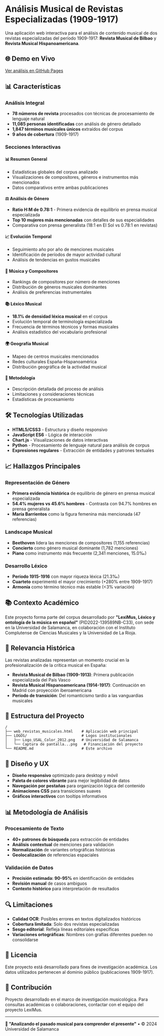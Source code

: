# Análisis Musical de Revistas Especializadas (1909-1917)

Una aplicación web interactiva para el análisis de contenido musical de dos revistas especializadas del período 1909-1917: **Revista Musical de Bilbao** y **Revista Musical Hispanoamericana**.

## 🌐 Demo en Vivo

[Ver análisis en GitHub Pages](https://maria.github.io/Revistas-BMH/web_revistas_musicales.html)

## 📊 Características

### Análisis Integral
- **78 números de revista** procesados con técnicas de procesamiento de lenguaje natural
- **11,085 personas identificadas** con análisis de género detallado
- **1,847 términos musicales únicos** extraídos del corpus
- **9 años de cobertura** (1909-1917)

### Secciones Interactivas

#### 📊 Resumen General
- Estadísticas globales del corpus analizado
- Visualizaciones de compositores, géneros e instrumentos más mencionados
- Datos comparativos entre ambas publicaciones

#### ⚖️ Análisis de Género
- **Ratio H:M de 0.78:1** - Primera evidencia de equilibrio en prensa musical especializada
- **Top 10 mujeres más mencionadas** con detalles de sus especialidades
- Comparativa con prensa generalista (18:1 en El Sol vs 0.78:1 en revistas)

#### 📈 Evolución Temporal
- Seguimiento año por año de menciones musicales
- Identificación de períodos de mayor actividad cultural
- Análisis de tendencias en gustos musicales

#### 🎵 Música y Compositores
- Rankings de compositores por número de menciones
- Distribución de géneros musicales dominantes
- Análisis de preferencias instrumentales

#### 📚 Léxico Musical
- **18.1% de densidad léxica musical** en el corpus
- Evolución temporal de terminología especializada
- Frecuencia de términos técnicos y formas musicales
- Análisis estadístico del vocabulario profesional

#### 🌍 Geografía Musical
- Mapeo de centros musicales mencionados
- Redes culturales España-Hispanoamérica
- Distribución geográfica de la actividad musical

#### 🔬 Metodología
- Descripción detallada del proceso de análisis
- Limitaciones y consideraciones técnicas
- Estadísticas de procesamiento

## 🛠️ Tecnologías Utilizadas

- **HTML5/CSS3** - Estructura y diseño responsivo
- **JavaScript ES6** - Lógica de interacción
- **Chart.js** - Visualizaciones de datos interactivas
- **Python** - Procesamiento de lenguaje natural para análisis de corpus
- **Expresiones regulares** - Extracción de entidades y patrones textuales

## 📈 Hallazgos Principales

### Representación de Género
- **Primera evidencia histórica** de equilibrio de género en prensa musical especializada
- **54.4% mujeres vs 45.6% hombres** - Contrasta con 94.7% hombres en prensa generalista
- **María Barrientos** como la figura femenina más mencionada (47 referencias)

### Landscape Musical
- **Beethoven** lidera las menciones de compositores (1,155 referencias)
- **Concierto** como género musical dominante (1,782 menciones)
- **Piano** como instrumento más frecuente (2,341 menciones, 15.0‰)

### Desarrollo Léxico
- **Período 1915-1916** con mayor riqueza léxica (21.3‰)
- **Cuarteto** experimentó el mayor crecimiento (+280% entre 1909-1917)
- **Armonía** como término técnico más estable (<3% variación)

## 📚 Contexto Académico

Este proyecto forma parte del corpus desarrollado por **"LexiMus, Léxico y ontología de la música en español"** (PID2022-139589NB-C33), con sede en la Universidad de Salamanca, en colaboración con el Instituto Complutense de Ciencias Musicales y la Universidad de La Rioja.

## 🎯 Relevancia Histórica

Las revistas analizadas representan un momento crucial en la profesionalización de la crítica musical en España:

- **Revista Musical de Bilbao (1909-1913)**: Primera publicación especializada del País Vasco
- **Revista Musical Hispanoamericana (1914-1917)**: Continuación en Madrid con proyección iberoamericana
- **Período de transición**: Del romanticismo tardío a las vanguardias musicales

## 📁 Estructura del Proyecto

```
/
├── web_revistas_musicales.html    # Aplicación web principal
├── LOGOS/                         # Logos institucionales
│   ├── Logo_USAL_Color_2012.png   # Universidad de Salamanca
│   └── Captura de pantalla...png   # Financiación del proyecto
└── README.md                      # Este archivo
```

## 🎨 Diseño y UX

- **Diseño responsivo** optimizado para desktop y móvil
- **Paleta de colores vibrante** para mejor legibilidad de datos
- **Navegación por pestañas** para organización lógica del contenido
- **Animaciones CSS** para transiciones suaves
- **Gráficos interactivos** con tooltips informativos

## 📊 Metodología de Análisis

### Procesamiento de Texto
- **40+ patrones de búsqueda** para extracción de entidades
- **Análisis contextual** de menciones para validación
- **Normalización** de variantes ortográficas históricas
- **Geolocalización** de referencias espaciales

### Validación de Datos
- **Precisión estimada: 90-95%** en identificación de entidades
- **Revisión manual** de casos ambiguos
- **Contexto histórico** para interpretación de resultados

## 🔍 Limitaciones

- **Calidad OCR**: Posibles errores en textos digitalizados históricos
- **Cobertura limitada**: Solo dos revistas especializadas
- **Sesgo editorial**: Refleja líneas editoriales específicas
- **Variaciones ortográficas**: Nombres con grafías diferentes pueden no consolidarse

## 📄 Licencia

Este proyecto está desarrollado para fines de investigación académica. Los datos utilizados pertenecen al dominio público (publicaciones 1909-1917).

## 👥 Contribución

Proyecto desarrollado en el marco de investigación musicológica. Para consultas académicas o colaboraciones, contactar con el equipo del proyecto LexiMus.

---

**🎼 "Analizando el pasado musical para comprender el presente"** • © 2024 Universidad de Salamanca
